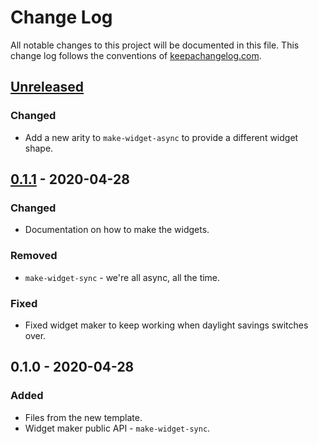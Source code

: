 # Change Log
All notable changes to this project will be documented in this file. This change log follows the conventions of [keepachangelog.com](http://keepachangelog.com/).

## [Unreleased]
### Changed
- Add a new arity to `make-widget-async` to provide a different widget shape.

## [0.1.1] - 2020-04-28
### Changed
- Documentation on how to make the widgets.

### Removed
- `make-widget-sync` - we're all async, all the time.

### Fixed
- Fixed widget maker to keep working when daylight savings switches over.

## 0.1.0 - 2020-04-28
### Added
- Files from the new template.
- Widget maker public API - `make-widget-sync`.

[Unreleased]: https://github.com/your-name/clojure-fundamentals/compare/0.1.1...HEAD
[0.1.1]: https://github.com/your-name/clojure-fundamentals/compare/0.1.0...0.1.1
